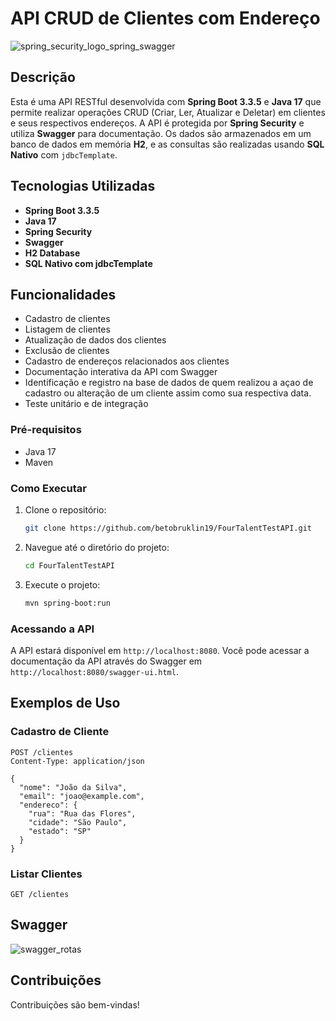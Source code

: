 # API CRUD de Clientes com Endereço

![spring_security_logo_spring_swagger](https://github.com/user-attachments/assets/683fcb7f-4b1b-42ce-95ff-d23839a9127b)







## Descrição

Esta é uma API RESTful desenvolvida com **Spring Boot 3.3.5** e **Java 17** que permite realizar operações CRUD (Criar, Ler, Atualizar e Deletar) em clientes e seus respectivos endereços. A API é protegida por **Spring Security** e utiliza **Swagger** para documentação. Os dados são armazenados em um banco de dados em memória **H2**, e as consultas são realizadas usando **SQL Nativo** com `jdbcTemplate`.

## Tecnologias Utilizadas

- **Spring Boot 3.3.5**
- **Java 17**
- **Spring Security**
- **Swagger**
- **H2 Database**
- **SQL Nativo com jdbcTemplate**

## Funcionalidades

- Cadastro de clientes
- Listagem de clientes
- Atualização de dados dos clientes
- Exclusão de clientes
- Cadastro de endereços relacionados aos clientes
- Documentação interativa da API com Swagger
- Identificação e registro na base de dados de quem realizou a açao de cadastro ou alteração de um cliente assim como sua respectiva data.
- Teste unitário e de integração

### Pré-requisitos

- Java 17
- Maven

### Como Executar

1. Clone o repositório:
   ```bash
   git clone https://github.com/betobruklin19/FourTalentTestAPI.git
   ```

2. Navegue até o diretório do projeto:
   ```bash
   cd FourTalentTestAPI
   ```

3. Execute o projeto:
   ```bash
   mvn spring-boot:run
   ```

### Acessando a API

A API estará disponível em `http://localhost:8080`. Você pode acessar a documentação da API através do Swagger em `http://localhost:8080/swagger-ui.html`.

## Exemplos de Uso

### Cadastro de Cliente

```http
POST /clientes
Content-Type: application/json

{
  "nome": "João da Silva",
  "email": "joao@example.com",
  "endereco": {
    "rua": "Rua das Flores",
    "cidade": "São Paulo",
    "estado": "SP"
  }
}
```

### Listar Clientes

```http
GET /clientes
```

## Swagger

![swagger_rotas](https://github.com/user-attachments/assets/2e2ad3f4-53b5-4cf3-91c7-8ec1dfa0651c)


## Contribuições

Contribuições são bem-vindas! 


